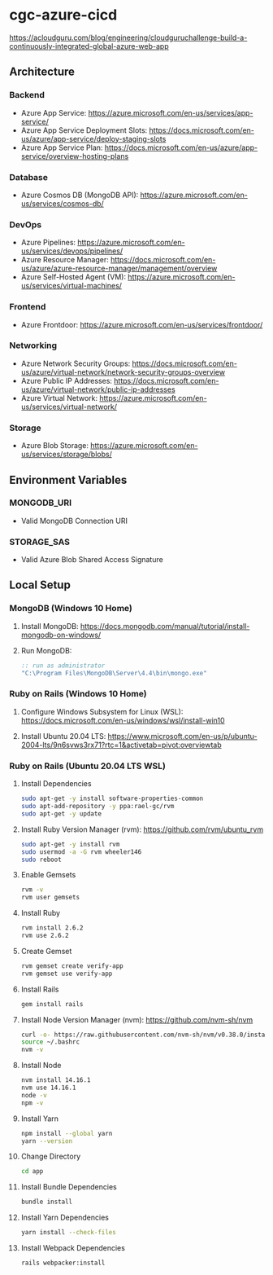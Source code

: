 # cgc-azure-cicd
https://acloudguru.com/blog/engineering/cloudguruchallenge-build-a-continuously-integrated-global-azure-web-app


## Architecture

### Backend
* Azure App Service: https://azure.microsoft.com/en-us/services/app-service/
* Azure App Service Deployment Slots: https://docs.microsoft.com/en-us/azure/app-service/deploy-staging-slots
* Azure App Service Plan: https://docs.microsoft.com/en-us/azure/app-service/overview-hosting-plans

### Database
* Azure Cosmos DB (MongoDB API): https://azure.microsoft.com/en-us/services/cosmos-db/

### DevOps
* Azure Pipelines: https://azure.microsoft.com/en-us/services/devops/pipelines/
* Azure Resource Manager: https://docs.microsoft.com/en-us/azure/azure-resource-manager/management/overview
* Azure Self-Hosted Agent (VM): https://azure.microsoft.com/en-us/services/virtual-machines/

### Frontend
* Azure Frontdoor: https://azure.microsoft.com/en-us/services/frontdoor/

### Networking
* Azure Network Security Groups: https://docs.microsoft.com/en-us/azure/virtual-network/network-security-groups-overview
* Azure Public IP Addresses: https://docs.microsoft.com/en-us/azure/virtual-network/public-ip-addresses
* Azure Virtual Network: https://azure.microsoft.com/en-us/services/virtual-network/

### Storage
* Azure Blob Storage: https://azure.microsoft.com/en-us/services/storage/blobs/


## Environment Variables

### MONGODB_URI

* Valid MongoDB Connection URI

### STORAGE_SAS

* Valid Azure Blob Shared Access Signature


## Local Setup

### MongoDB (Windows 10 Home)

01. Install MongoDB: https://docs.mongodb.com/manual/tutorial/install-mongodb-on-windows/

02. Run MongoDB: 

	```cmd
	:: run as administrator
	"C:\Program Files\MongoDB\Server\4.4\bin\mongo.exe"
	```
	
### Ruby on Rails (Windows 10 Home)

01. Configure Windows Subsystem for Linux (WSL): https://docs.microsoft.com/en-us/windows/wsl/install-win10

02. Install Ubuntu 20.04 LTS: https://www.microsoft.com/en-us/p/ubuntu-2004-lts/9n6svws3rx71?rtc=1&activetab=pivot:overviewtab 

### Ruby on Rails (Ubuntu 20.04 LTS WSL)

01. Install Dependencies

	```bash
	sudo apt-get -y install software-properties-common
	sudo apt-add-repository -y ppa:rael-gc/rvm
	sudo apt-get -y update
	```

02. Install Ruby Version Manager (rvm): https://github.com/rvm/ubuntu_rvm

	```bash
	sudo apt-get -y install rvm
	sudo usermod -a -G rvm wheeler146
	sudo reboot
	```
	
03. Enable Gemsets

	```bash
	rvm -v 
	rvm user gemsets
	```

04. Install Ruby

	```bash
	rvm install 2.6.2
	rvm use 2.6.2
	```
	
05. Create Gemset

	```bash
	rvm gemset create verify-app
	rvm gemset use verify-app
	```
	
06. Install Rails
	
	```bash
	gem install rails
	```
	
07. Install Node Version Manager (nvm): https://github.com/nvm-sh/nvm

	```bash
	curl -o- https://raw.githubusercontent.com/nvm-sh/nvm/v0.38.0/install.sh | bash
	source ~/.bashrc
	nvm -v 
	```
	
08. Install Node

	```bash
	nvm install 14.16.1
	nvm use 14.16.1
	node -v
	npm -v
	```

09. Install Yarn

	```bash
	npm install --global yarn
	yarn --version
	```
	
10. Change Directory

	```bash
	cd app
	```

11. Install Bundle Dependencies

	```bash
	bundle install
	```

12. Install Yarn Dependencies

	```bash
	yarn install --check-files
	```
	
13. Install Webpack Dependencies

	```bash
	rails webpacker:install
	```
